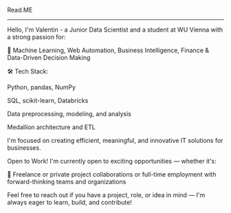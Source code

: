 Read.ME
***
Hello, I'm Valentin - a Junior Data Scientist and a student at WU Vienna with a strong passion for:

🤖 Machine Learning, Web Automation, Business Intelligence, Finance & Data-Driven Decision Making

🛠️ Tech Stack:

Python, pandas, NumPy

SQL, scikit-learn, Databricks

Data preprocessing, modeling, and analysis

Medallion architecture and ETL

I'm focused on creating efficient, meaningful, and innovative IT solutions for businesses.

Open to Work! I'm currently open to exciting opportunities — whether it's:

🚀 Freelance or private project collaborations or full-time employment with forward-thinking teams and organizations

Feel free to reach out if you have a project, role, or idea in mind — I'm always eager to learn, build, and contribute!
